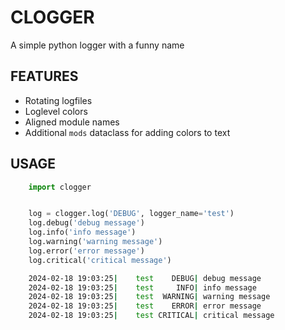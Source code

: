 # CLOGGER

A simple python logger with a funny name

## FEATURES

- Rotating logfiles
- Loglevel colors
- Aligned module names
- Additional `mods` dataclass for adding colors to text

## USAGE

```python
    import clogger


    log = clogger.log('DEBUG', logger_name='test')
    log.debug('debug message')
    log.info('info message')
    log.warning('warning message')
    log.error('error message')
    log.critical('critical message')
```

```bash
    2024-02-18 19:03:25|    test    DEBUG| debug message
    2024-02-18 19:03:25|    test     INFO| info message
    2024-02-18 19:03:25|    test  WARNING| warning message
    2024-02-18 19:03:25|    test    ERROR| error message
    2024-02-18 19:03:25|    test CRITICAL| critical message
```
